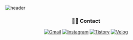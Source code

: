 
![header](https://rabbit-q.vercel.app/)

<div align="center">



### 🧑‍💻 Contact

<div align="center">

[![Gmail](https://img.shields.io/badge/Gmail-D14836?style=flat&logo=gmail&logoColor=white)](mailto:s25037@gmail.com)
[![Instagram](https://img.shields.io/badge/Instagram-E4405F?style=flat&logo=instagram&logoColor=white)](https://instagram.com/s2.yeons)
[![Tistory](https://img.shields.io/badge/Tistory-000000?style=flat&logo=tistory&logoColor=white)](https://seoxeon09.tistory.com)
[![Velog](https://img.shields.io/badge/Velog-20C997?style=flat&logo=velog&logoColor=white)](https://velog.io/@seoxeon09)



</div>












